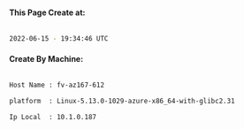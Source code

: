 
   
#### This Page Create at:

```bash

2022-06-15 - 19:34:46 UTC

```

#### Create By Machine:

```bash

Host Name : fv-az167-612

platform  : Linux-5.13.0-1029-azure-x86_64-with-glibc2.31

Ip Local  : 10.1.0.187

```


